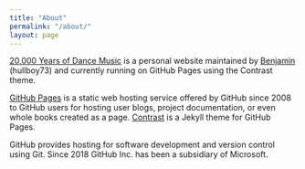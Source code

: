 ```yaml
---
title: "About"
permalink: "/about/"
layout: page
---
```


[20,000 Years of Dance Music](https://hullboy73.github.io/20kyrsgroove) is a personal website maintained by [Benjamin](https://github.com/hullboy73) (hullboy73) and currently running on GitHub Pages using the Contrast theme.  

[GitHub Pages](https://pages.github.com/) is a static web hosting service offered by GitHub since 2008 to GitHub users for hosting user blogs, project documentation, or even whole books created as a page. [Contrast](https://niklasbuschmann.github.io/contrast/) is a Jekyll theme for GitHub Pages.  

GitHub provides hosting for software development and version control using Git. Since 2018 GitHub Inc. has been a subsidiary of Microsoft.